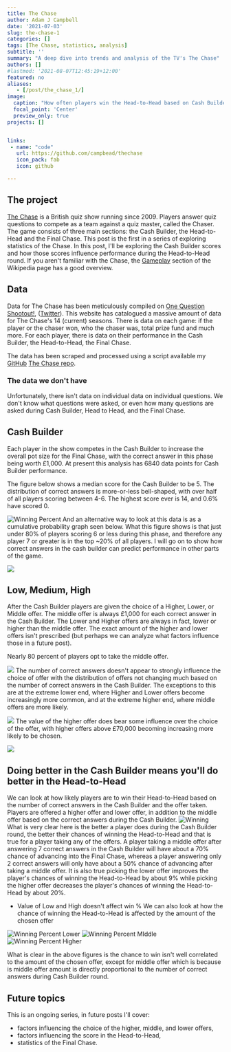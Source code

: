 ```yaml
---
title: The Chase
author: Adam J Campbell
date: '2021-07-03'
slug: the-chase-1
categories: []
tags: [The Chase, statistics, analysis] 
subtitle: ''
summary: "A deep dive into trends and analysis of the TV's The Chase"
authors: []
#lastmod: '2021-08-07T12:45:19+12:00'
featured: no
aliases:
   - [/post/the_chase_1/]
image:
  caption: "How often players win the Head-to-Head based on Cash Builder performance"
  focal_point: 'Center'
  preview_only: true
projects: []


links:
 - name: "code"
   url: https://github.com/campbead/thechase
   icon_pack: fab
   icon: github

---
```


## The project
[The Chase](https://en.wikipedia.org/wiki/The_Chase_(British_game_show)) is a British quiz show running since 2009.  Players answer quiz questions to compete as a team against a quiz master, called the Chaser.  The game consists of three main sections: the Cash Builder, the Head-to-Head and the Final Chase.  This post is the first in a series of exploring statistics of the Chase.  In this post, I'll be exploring the Cash Builder scores and how those scores influence performance during the Head-to-Head round.  If you aren't familiar with the Chase, the [Gameplay](https://en.wikipedia.org/wiki/The_Chase_(British_game_show)#Gameplay) section of the Wikipedia page has a good overview.

## Data
Data for The Chase has been meticulously compiled on [One Question Shootout!](http://onequestionshootout.xyz/), ([Twitter](https://twitter.com/OneQnShootout)).  This website has catalogued a massive amount of data for The Chase's 14 (current) seasons.  There is data on each game: if the player or the chaser won, who the chaser was, total prize fund and much more.  For each player, there is data on their performance in the Cash Builder, the Head-to-Head, the Final Chase. 

The data has been scraped and processed using a script available my [GitHub](https://github.com/campbead) [The Chase repo](https://github.com/campbead/thechase/blob/master/ETL.R).

### The data we don't have
Unfortunately, there isn't data on individual data on individual questions.  We don't know what questions were asked, or even how many questions are asked during Cash Builder, Head to Head, and the Final Chase.

## Cash Builder
Each player in the show competes in the Cash Builder to increase the overall pot size for the Final Chase, with the correct answer in this phase being worth £1,000.  At present this analysis has 6840 data points for Cash Builder performance.

The figure below shows a median score for the Cash Builder to be 5. The distribution of correct answers is more-or-less bell-shaped, with over half of all players scoring between 4-6. The highest score ever is 14, and 0.6% have scored 0.

![Winning Percent](correct_answer_distribution.png)
And an alternative way to look at this data is as a cumulative probability graph seen below.  What this figure shows is that just under 80% of players scoring 6 or less during this phase, and therefore any player 7 or greater is in the top ~20% of all players.  I will go on to show how correct answers in the cash builder can predict performance in other parts of the game.

![](correct_answer_distribution_cummulative.png)

## Low, Medium, High
After the Cash Builder players are given the choice of a Higher, Lower, or Middle offer.  The middle offer is always £1,000 for each correct answer in the Cash Builder.   The Lower and Higher offers are always in fact, lower or higher than the middle offer.  The exact amount of the higher and lower offers isn't prescribed (but perhaps we can analyze what factors influence those in a future post).

Nearly 80 percent of players opt to take the middle offer. 

![](Offer_choice_frequency.png)
The number of correct answers doesn't appear to strongly influence the choice of offer with the distribution of offers not changing much based on the number of correct answers in the Cash Builder.  The exceptions to this are at the extreme lower end, where Higher and Lower offers become increasingly more common, and at the extreme higher end, where middle offers are more likely.

![](Offer_choice_frequency_by_correct_answer.png)
The value of the higher offer does bear some influence over the choice of the offer, with higher offers above £70,000 becoming increasing more likely to be chosen.

![](How_enticing_is_the_higher_offer.png)

## Doing better in the Cash Builder means you'll do better in the Head-to-Head
We can look at how likely players are to win their Head-to-Head based on the number of correct answers in the Cash Builder and the offer taken.
Players are offered a higher offer and lower offer, in addition to the middle offer based on the correct answers during the Cash Builder.
![Winning](WinningPCT_by_correct_and_offer.png)
What is very clear here is the better a player does during the Cash Builder round, the better their chances of winning the Head-to-Head and that is true for a player taking any of the offers.  A player taking a middle offer after answering 7 correct answers in the Cash Builder will have about a 70% chance of advancing into the Final Chase, whereas a player answering only 2 correct answers will only have about a 50% chance of advancing after taking a middle offer. It is also true picking the lower offer improves the player's chances of winning the Head-to-Head by about 9% while picking the higher offer decreases the player's chances of winning the Head-to-Head by about 20%.

- Value of Low and High doesn't affect win %
We can also look at how the chance of winning the Head-to-Head is affected by the amount of the chosen offer

![Winning Percent Lower](WinningPCT_Lower.png)
![Winning Percent MIddle](WinningPCT_Middle.png)
![Winning Percent Higher](WinningPCT_Higher.png)

What is clear in the above figures is the chance to win isn't well correlated to the amount of the chosen offer, except for middle offer which is because is middle offer amount is directly proportional to the number of correct answers during Cash Builder round.

## Future topics
This is an ongoing series, in future posts I'll cover:

- factors influencing the choice of the higher, middle, and lower offers,
- factors influencing the score in the Head-to-Head,
- statistics of the Final Chase.

